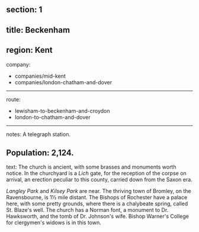 section: 1
----
title: Beckenham
----
region: Kent
----
company:
- companies/mid-kent
- companies/london-chatham-and-dover
----
route:
- lewisham-to-beckenham-and-croydon
- london-to-chatham-and-dover
----
notes: A telegraph station.

Population: 2,124.
----
text: The church is ancient, with some brasses and monuments worth notice. In the churchyard is a *Lich* gate, for the reception of the corpse on arrival, an erection peculiar to this county, carried down from the Saxon era.

*Langley Park* and *Kilsey Park* are near. The thriving town of Bromley, on the Ravensbourne, is 1½ mile distant. The Bishops of Rochester have a palace here, with some pretty grounds, where there is a chalybeate spring, called St. Blaze's well. The church has a Norman font, a monument to Dr. Hawksworth, and the tomb of Dr. Johnson's wife. Bishop Warner's College for clergymen's widows is in this town.
